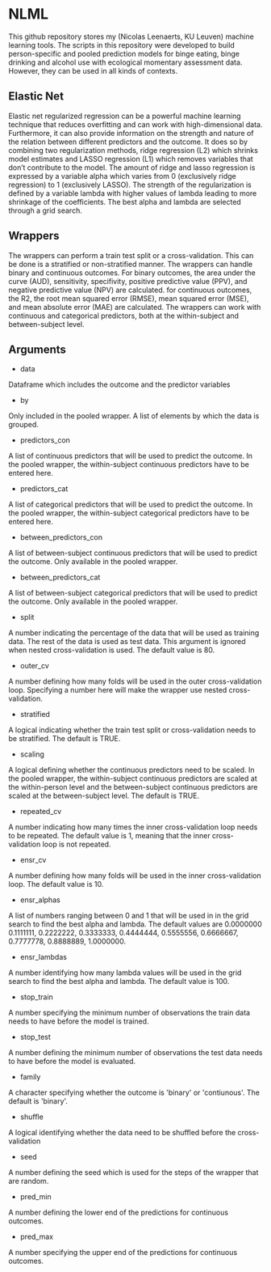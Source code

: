 # NLML

This github repository stores my (Nicolas Leenaerts, KU Leuven) machine learning tools. The scripts in this repository were developed to build person-specific and pooled prediction models for binge eating, binge drinking and alcohol use with ecological momentary assessment data. However, they can be used in all kinds of contexts.

## Elastic Net

Elastic net regularized regression can be a powerful machine learning technique that reduces overfitting and can work with high-dimensional data. Furthermore, it can also provide information on the strength and nature of the relation between different predictors and the outcome. It does so by combining two regularization methods, ridge regression (L2) which shrinks model estimates and LASSO regression (L1) which removes variables that don’t contribute to the model. The amount of ridge and lasso regression is expressed by a variable alpha which varies from 0 (exclusively ridge regression) to 1 (exclusively LASSO). The strength of the regularization is defined by a variable lambda with higher values of lambda leading to more shrinkage of the coefficients. The best alpha and lambda are selected through a grid search. 

## Wrappers

The wrappers can perform a train test split or a cross-validation. This can be done is a stratified or non-stratified manner. The wrappers can handle binary and continuous outcomes. For binary outcomes, the area under the curve (AUD), sensitivity, specifivity, positive predictive value (PPV), and negative predictive value (NPV) are calculated. for continuous outcomes, the R2, the root mean squared error (RMSE), mean squared error (MSE), and mean absolute error (MAE) are calculated. The wrappers can work with continuous and categorical predictors, both at the within-subject and between-subject level.

## Arguments

* data

Dataframe which includes the outcome and the predictor variables

* by

Only included in the pooled wrapper. A list of elements by which the data is grouped. 

* predictors_con

A list of continuous predictors that will be used to predict the outcome. In the pooled wrapper, the within-subject continuous predictors have to be entered here.

* predictors_cat

A list of categorical predictors that will be used to predict the outcome. In the pooled wrapper, the within-subject categorical predictors have to be entered here.

* between_predictors_con

A list of between-subject continuous predictors that will be used to predict the outcome. Only available in the pooled wrapper.

* between_predictors_cat

A list of between-subject categorical predictors that will be used to predict the outcome. Only available in the pooled wrapper.

* split

A number indicating the percentage of the data that will be used as training data. The rest of the data is used as test data. This argument is ignored when nested cross-validation is used. The default value is 80.

* outer_cv

A number defining how many folds will be used in the outer cross-validation loop. Specifying a number here will make the wrapper use nested cross-validation.

* stratified

A logical indicating whether the train test split or cross-validation needs to be stratified. The default is TRUE.

* scaling

A logical defining whether the continuous predictors need to be scaled. In the pooled wrapper, the within-subject continuous predictors are scaled at the within-person level and the between-subject continuous predictors are scaled at the between-subject level. The default is TRUE.

* repeated_cv 

A number indicating how many times the inner cross-validation loop needs to be repeated. The default value is 1, meaning that the inner cross-validation loop is not repeated.

* ensr_cv

A number defining how many folds will be used in the inner cross-validation loop. The default value is 10. 

* ensr_alphas

A list of numbers ranging between 0 and 1 that will be used in in the grid search to find the best alpha and lambda. The default values are 0.0000000 0.1111111, 0.2222222, 0.3333333, 0.4444444, 0.5555556, 0.6666667, 0.7777778, 0.8888889, 1.0000000.

* ensr_lambdas

A number identifying how many lambda values will be used in the grid search to find the best alpha and lambda. The default value is 100.

* stop_train

A number specifying the minimum number of observations the train data needs to have before the model is trained.

* stop_test

A number defining the minimum number of observations the test data needs to have before the model is evaluated.

* family

A character specifying whether the outcome is 'binary' or 'contiunous'. The default is 'binary'.

* shuffle

A logical identifying whether the data need to be shuffled before the cross-validation

* seed

A number defining the seed which is used for the steps of the wrapper that are random.

* pred_min

A number defining the lower end of the predictions for continuous outcomes.

* pred_max

A number specifying the upper end of the predictions for continuous outcomes.
